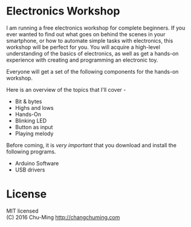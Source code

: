 # Electronics Workshop

I am running a free electronics workshop for complete beginners. If you ever wanted to find out what goes on behind the scenes in your smartphone, or how to automate simple tasks with electronics, this workshop will be perfect for you. You will acquire a high-level understanding of the basics of electronics, as well as get a hands-on experience with creating and programming an electronic toy.

Everyone will get a set of the following components for the hands-on workshop.

Here is an overview of the topics that I'll cover - 
* Bit & bytes
* Highs and lows
* Hands-On
 * Blinking LED
 * Button as input
 * Playing melody

Before coming, it is *very important* that you download and install the following programs.
* Arduino Software
* USB drivers

# License

MIT licensed  
(C) 2016 Chu-Ming http://changchuming.com